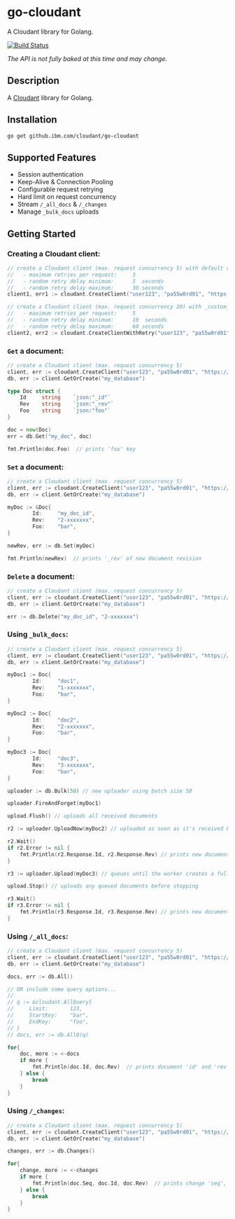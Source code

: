 # go-cloudant
A Cloudant library for Golang.

[![Build Status](https://travis.ibm.com/cloudant/go-cloudant.svg?token=wExLyHssVGfwxehwRf9S&branch=master)](https://travis.ibm.com/cloudant/go-cloudant)

_The API is not fully baked at this time and may change._

## Description
A [Cloudant](https://cloudant.com/) library for Golang.

## Installation
```bash
go get github.ibm.com/cloudant/go-cloudant
```

## Supported Features
- Session authentication
- Keep-Alive & Connection Pooling
- Configurable request retrying
- Hard limit on request concurrency
- Stream `/_all_docs` & `/_changes`
- Manage `_bulk_docs` uploads

## Getting Started

### Creating a Cloudant client:
```go
// create a Cloudant client (max. request concurrency 5) with default retry configuration:
//   - maximum retries per request:     3
//   - random retry delay minimum:      5  seconds
//   - random retry delay maximum:      30 seconds
client1, err1 := cloudant.CreateClient("user123", "pa55w0rd01", "https://user123.cloudant.com", 5)

// create a Cloudant client (max. request concurrency 20) with _custom_ retry configuration:
//   - maximum retries per request:     5
//   - random retry delay minimum:      10  seconds
//   - random retry delay maximum:      60 seconds
client2, err2 := cloudant.CreateClientWithRetry("user123", "pa55w0rd01", "https://user123.cloudant.com", 20, 5, 10, 60)
```

### `Get` a document:
```go
// create a Cloudant client (max. request concurrency 5)
client, err := cloudant.CreateClient("user123", "pa55w0rd01", "https://user123.cloudant.com", 5)
db, err := client.GetOrCreate("my_database")

type Doc struct {
    Id     string    `json:"_id"`
    Rev    string    `json:"_rev"`
    Foo    string    `json:"foo"`
}

doc = new(Doc)
err = db.Get("my_doc", doc)

fmt.Println(doc.Foo)  // prints 'foo' key
```

### `Set` a document:
```go
// create a Cloudant client (max. request concurrency 5)
client, err := cloudant.CreateClient("user123", "pa55w0rd01", "https://user123.cloudant.com", 5)
db, err := client.GetOrCreate("my_database")

myDoc := &Doc{
        Id:     "my_doc_id",
        Rev:    "2-xxxxxxx",
        Foo:    "bar",
}

newRev, err := db.Set(myDoc)

fmt.Println(newRev)  // prints '_rev' of new document revision
```

### `Delete` a document:
```go
// create a Cloudant client (max. request concurrency 5)
client, err := cloudant.CreateClient("user123", "pa55w0rd01", "https://user123.cloudant.com", 5)
db, err := client.GetOrCreate("my_database")

err := db.Delete("my_doc_id", "2-xxxxxxx")
```

### Using `_bulk_docs`:
```go
// create a Cloudant client (max. request concurrency 5)
client, err := cloudant.CreateClient("user123", "pa55w0rd01", "https://user123.cloudant.com", 5)
db, err := client.GetOrCreate("my_database")

myDoc1 := Doc{
        Id:     "doc1",
        Rev:    "1-xxxxxxx",
        Foo:    "bar",
}

myDoc2 := Doc{
        Id:     "doc2",
        Rev:    "2-xxxxxxx",
        Foo:    "bar",
}

myDoc3 := Doc{
        Id:     "doc3",
        Rev:    "3-xxxxxxx",
        Foo:    "bar",
}

uploader := db.Bulk(50) // new uploader using batch size 50

uploader.FireAndForget(myDoc1)

upload.Flush() // uploads all received documents

r2 := uploader.UploadNow(myDoc2) // uploaded as soon as it's received by a worker

r2.Wait()
if r2.Error != nil {
    fmt.Println(r2.Response.Id, r2.Response.Rev) // prints new document '_id' and 'rev'
}

r3 := uploader.Upload(myDoc3) // queues until the worker creates a full batch of 50 documents

upload.Stop() // uploads any queued documents before stopping

r3.Wait()
if r3.Error != nil {
    fmt.Println(r3.Response.Id, r3.Response.Rev) // prints new document '_id' and 'rev'
}
```

### Using `/_all_docs`:
```go
// create a Cloudant client (max. request concurrency 5)
client, err := cloudant.CreateClient("user123", "pa55w0rd01", "https://user123.cloudant.com", 5)
db, err := client.GetOrCreate("my_database")

docs, err := db.All()

// OR include some query options...
//
// q := &cloudant.AllQuery{
//     Limit:	    123,
//     StartKey:    "bar",
//     EndKey:      "foo",
// }
// docs, err := db.AllQ(q)

for{
    doc, more := <-docs
	if more {
	    fmt.Println(doc.Id, doc.Rev)  // prints document 'id' and 'rev'
	} else {
	    break
	}
}
```

### Using `/_changes`:
```go
// create a Cloudant client (max. request concurrency 5)
client, err := cloudant.CreateClient("user123", "pa55w0rd01", "https://user123.cloudant.com", 5)
db, err := client.GetOrCreate("my_database")

changes, err := db.Changes()

for{
    change, more := <-changes
	if more {
	    fmt.Println(doc.Seq, doc.Id, doc.Rev)  // prints change 'seq', 'id' and 'rev'
	} else {
	    break
	}
}
```

